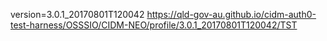 version=3.0.1_20170801T120042
https://qld-gov-au.github.io/cidm-auth0-test-harness/OSSSIO/CIDM-NEO/profile/3.0.1_20170801T120042/TST

